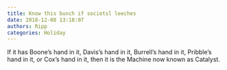 ```yaml
---
title: Know this bunch if societsl leeches
date: 2018-12-08 13:18:07
authors: Ripp
categories: Holiday
---
```


 If it has Boone’s hand in it, Davis’s hand in it, Burrell’s hand in it, Pribble’s hand in it, or Cox’s hand in it, then it is the Machine now known as Catalyst.
